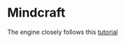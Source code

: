 # Mindcraft

The engine closely follows this [tutorial](https://www.youtube.com/watch?v=Ab8TOSFfNp4)

